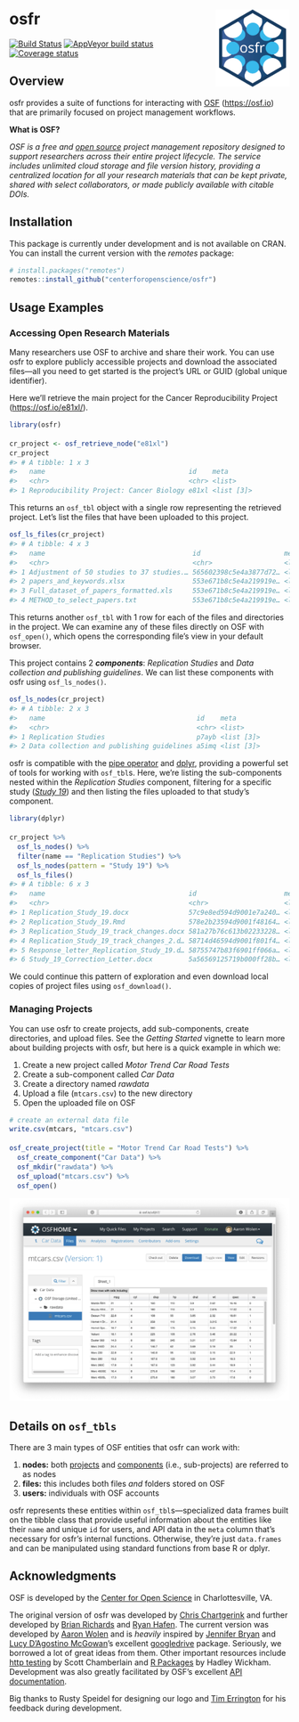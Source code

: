 
<!-- README.md is generated from README.Rmd. Please edit that file -->

# osfr <a href="https://github.com/aaronwolen/osfr"><img src="man/figures/logo.png" align="right" height="139" /></a>

[![Build
Status](https://travis-ci.org/aaronwolen/osfr.svg?branch=master)](https://travis-ci.org/aaronwolen/osfr)
[![AppVeyor build
status](https://ci.appveyor.com/api/projects/status/github/aaronwolen/osfr?branch=master&svg=true)](https://ci.appveyor.com/project/aaronwolen/osfr)
[![Coverage
status](https://codecov.io/gh/aaronwolen/osfr/branch/master/graph/badge.svg)](https://codecov.io/github/aaronwolen/osfr?branch=master)

## Overview

osfr provides a suite of functions for interacting with
[OSF](https://osf.io "Open Science Framework") (<https://osf.io>) that
are primarily focused on project management workflows.

**What is OSF?**

*OSF is a free and [open
source](https://github.com/CenterForOpenScience/osf.io "OSF's GitHub Repository")
project management repository designed to support researchers across
their entire project lifecycle. The service includes unlimited cloud
storage and file version history, providing a centralized location for
all your research materials that can be kept private, shared with select
collaborators, or made publicly available with citable DOIs.*

## Installation

This package is currently under development and is not available on
CRAN. You can install the current version with the *remotes* package:

``` r
# install.packages("remotes")
remotes::install_github("centerforopenscience/osfr")
```

## Usage Examples

### Accessing Open Research Materials

Many researchers use OSF to archive and share their work. You can use
osfr to explore publicly accessible projects and download the associated
files—all you need to get started is the project’s URL or GUID (global
unique identifier).

Here we’ll retrieve the main project for the Cancer Reproducibility
Project (<https://osf.io/e81xl/>).

``` r
library(osfr)

cr_project <- osf_retrieve_node("e81xl")
cr_project
#> # A tibble: 1 x 3
#>   name                                    id    meta      
#>   <chr>                                   <chr> <list>    
#> 1 Reproducibility Project: Cancer Biology e81xl <list [3]>
```

This returns an `osf_tbl` object with a single row representing the
retrieved project. Let’s list the files that have been uploaded to this
project.

``` r
osf_ls_files(cr_project)
#> # A tibble: 4 x 3
#>   name                                     id                     meta     
#>   <chr>                                    <chr>                  <list>   
#> 1 Adjustment of 50 studies to 37 studies.… 565602398c5e4a3877d72… <list [3…
#> 2 papers_and_keywords.xlsx                 553e671b8c5e4a219919e… <list [3…
#> 3 Full_dataset_of_papers_formatted.xls     553e671b8c5e4a219919e… <list [3…
#> 4 METHOD_to_select_papers.txt              553e671b8c5e4a219919e… <list [3…
```

This returns another `osf_tbl` with 1 row for each of the files and
directories in the project. We can examine any of these files directly
on OSF with `osf_open()`, which opens the corresponding file’s view in
your default browser.

This project contains 2 ***components***: *Replication Studies* and
*Data collection and publishing guidelines*. We can list these
components with osfr using `osf_ls_nodes()`.

``` r
osf_ls_nodes(cr_project)
#> # A tibble: 2 x 3
#>   name                                      id    meta      
#>   <chr>                                     <chr> <list>    
#> 1 Replication Studies                       p7ayb <list [3]>
#> 2 Data collection and publishing guidelines a5imq <list [3]>
```

osfr is compatible with the [pipe
operator](https://magrittr.tidyverse.org) and
[dplyr](https://dplyr.tidyverse.org), providing a powerful set of tools
for working with `osf_tbl`s. Here, we’re listing the sub-components
nested within the *Replication Studies* component, filtering for a
specific study ([*Study 19*](https://osf.io/7zqxp/)) and then listing
the files uploaded to that study’s component.

``` r
library(dplyr)

cr_project %>%
  osf_ls_nodes() %>%
  filter(name == "Replication Studies") %>%
  osf_ls_nodes(pattern = "Study 19") %>%
  osf_ls_files()
#> # A tibble: 6 x 3
#>   name                                    id                      meta     
#>   <chr>                                   <chr>                   <list>   
#> 1 Replication_Study_19.docx               57c9e8ed594d9001e7a240… <list [3…
#> 2 Replication_Study_19.Rmd                578e2b23594d9001f48164… <list [3…
#> 3 Replication_Study_19_track_changes.docx 581a27b76c613b02233228… <list [3…
#> 4 Replication_Study_19_track_changes_2.d… 58714d46594d9001f801f4… <list [3…
#> 5 Response_letter_Replication_Study_19.d… 58755747b83f6901ff066a… <list [3…
#> 6 Study_19_Correction_Letter.docx         5a56569125719b000ff28b… <list [3…
```

We could continue this pattern of exploration and even download local
copies of project files using `osf_download()`.

### Managing Projects

You can use osfr to create projects, add sub-components, create
directories, and upload files. See the *Getting Started* vignette to
learn more about building projects with osfr, but here is a quick
example in which we:

1.  Create a new project called *Motor Trend Car Road Tests*
2.  Create a sub-component called *Car Data*
3.  Create a directory named *rawdata*
4.  Upload a file (`mtcars.csv`) to the new directory
5.  Open the uploaded file on OSF

<!-- end list -->

``` r
# create an external data file
write.csv(mtcars, "mtcars.csv")

osf_create_project(title = "Motor Trend Car Road Tests") %>%
  osf_create_component("Car Data") %>%
  osf_mkdir("rawdata") %>%
  osf_upload("mtcars.csv") %>%
  osf_open()
```

![Screenshot of the uploaded file on OSF](man/figures/screen-shot.png)

## Details on `osf_tbls`

There are 3 main types of OSF entities that osfr can work with:

1.  **nodes:** both
    [projects](http://help.osf.io/m/projects/l/481539-create-a-project "OSF: Create a Project")
    and
    [components](http://help.osf.io/m/projects/l/481998-create-components "OSF: Create a Component")
    (i.e., sub-projects) are referred to as nodes
2.  **files:** this includes both files *and* folders stored on OSF
3.  **users:** individuals with OSF accounts

osfr represents these entities within `osf_tbl`s—specialized data frames
built on the tibble class that provide useful information about the
entities like their `name` and unique `id` for users, and API data in
the `meta` column that’s necessary for osfr’s internal functions.
Otherwise, they’re just `data.frames` and can be manipulated using
standard functions from base R or dplyr.

## Acknowledgments

OSF is developed by the [Center for Open
Science](https://cos.io "Center for Open Science") in Charlottesville,
VA.

The original version of osfr was developed by [Chris
Chartgerink](https://github.com/chartgerink) and further developed by
[Brian Richards](https://github.com/bgrich) and [Ryan
Hafen](https://github.com/hafen). The current version was developed by
[Aaron Wolen](https://github.com/aaronwolen) and is *heavily* inspired
by [Jennifer Bryan](https://github.com/jennybc) and [Lucy D’Agostino
McGowan](https://github.com/lucymcgowan)’s excellent
[googledrive](https://googledrive.tidyverse.org) package. Seriously, we
borrowed a lot of great ideas from them. Other important resources
include [http testing](https://ropensci.github.io/http-testing-book/) by
Scott Chamberlain and [R Packages](http://r-pkgs.had.co.nz) by Hadley
Wickham. Development was also greatly facilitated by OSF’s excellent
[API documentation](https://developer.osf.io "OSF API Documentation").

Big thanks to Rusty Speidel for designing our logo and [Tim
Errington](https://github.com/timerrington) for his feedback during
development.

<!-- links -->
